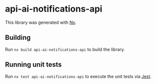 # api-ai-notifications-api

This library was generated with [Nx](https://nx.dev).

## Building

Run `nx build api-ai-notifications-api` to build the library.

## Running unit tests

Run `nx test api-ai-notifications-api` to execute the unit tests via [Jest](https://jestjs.io).
